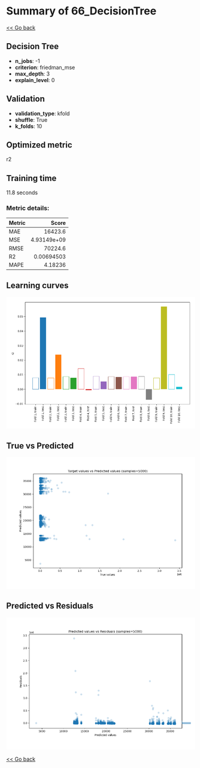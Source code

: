 # Summary of 66_DecisionTree

[<< Go back](../README.md)


## Decision Tree
- **n_jobs**: -1
- **criterion**: friedman_mse
- **max_depth**: 3
- **explain_level**: 0

## Validation
 - **validation_type**: kfold
 - **shuffle**: True
 - **k_folds**: 10

## Optimized metric
r2

## Training time

11.8 seconds

### Metric details:
| Metric   |           Score |
|:---------|----------------:|
| MAE      | 16423.6         |
| MSE      |     4.93149e+09 |
| RMSE     | 70224.6         |
| R2       |     0.00694503  |
| MAPE     |     4.18236     |



## Learning curves
![Learning curves](learning_curves.png)
## True vs Predicted

![True vs Predicted](true_vs_predicted.png)


## Predicted vs Residuals

![Predicted vs Residuals](predicted_vs_residuals.png)



[<< Go back](../README.md)
